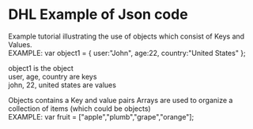 # DHL Example of Json code
Example tutorial illustrating the use of objects which consist of Keys and Values.
<br>
EXAMPLE: var object1 = { user:"John", age:22, country:"United States" };

object1 is the object<br>
user, age, country are keys<br>
john, 22, united states are values<br>

Objects contains a Key and value pairs
Arrays are used to organize a collection of items (which could be objects)
<br>
EXAMPLE: var fruit = ["apple","plumb","grape","orange"];

